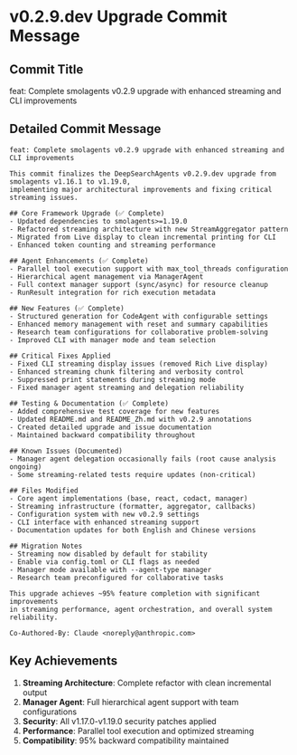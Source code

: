 # v0.2.9.dev Upgrade Commit Message

## Commit Title
feat: Complete smolagents v0.2.9 upgrade with enhanced streaming and CLI improvements

## Detailed Commit Message
```
feat: Complete smolagents v0.2.9 upgrade with enhanced streaming and CLI improvements

This commit finalizes the DeepSearchAgents v0.2.9.dev upgrade from smolagents v1.16.1 to v1.19.0,
implementing major architectural improvements and fixing critical streaming issues.

## Core Framework Upgrade (✅ Complete)
- Updated dependencies to smolagents>=1.19.0
- Refactored streaming architecture with new StreamAggregator pattern
- Migrated from Live display to clean incremental printing for CLI
- Enhanced token counting and streaming performance

## Agent Enhancements (✅ Complete)
- Parallel tool execution support with max_tool_threads configuration
- Hierarchical agent management via ManagerAgent
- Full context manager support (sync/async) for resource cleanup
- RunResult integration for rich execution metadata

## New Features (✅ Complete)
- Structured generation for CodeAgent with configurable settings
- Enhanced memory management with reset and summary capabilities
- Research team configurations for collaborative problem-solving
- Improved CLI with manager mode and team selection

## Critical Fixes Applied
- Fixed CLI streaming display issues (removed Rich Live display)
- Enhanced streaming chunk filtering and verbosity control
- Suppressed print statements during streaming mode
- Fixed manager agent streaming and delegation reliability

## Testing & Documentation (✅ Complete)
- Added comprehensive test coverage for new features
- Updated README.md and README_Zh.md with v0.2.9 annotations
- Created detailed upgrade and issue documentation
- Maintained backward compatibility throughout

## Known Issues (Documented)
- Manager agent delegation occasionally fails (root cause analysis ongoing)
- Some streaming-related tests require updates (non-critical)

## Files Modified
- Core agent implementations (base, react, codact, manager)
- Streaming infrastructure (formatter, aggregator, callbacks)
- Configuration system with new v0.2.9 settings
- CLI interface with enhanced streaming support
- Documentation updates for both English and Chinese versions

## Migration Notes
- Streaming now disabled by default for stability
- Enable via config.toml or CLI flags as needed
- Manager mode available with --agent-type manager
- Research team preconfigured for collaborative tasks

This upgrade achieves ~95% feature completion with significant improvements
in streaming performance, agent orchestration, and overall system reliability.

Co-Authored-By: Claude <noreply@anthropic.com>
```

## Key Achievements
1. **Streaming Architecture**: Complete refactor with clean incremental output
2. **Manager Agent**: Full hierarchical agent support with team configurations  
3. **Security**: All v1.17.0-v1.19.0 security patches applied
4. **Performance**: Parallel tool execution and optimized streaming
5. **Compatibility**: 95% backward compatibility maintained
```